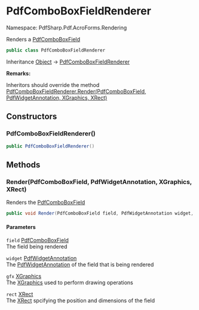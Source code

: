 # PdfComboBoxFieldRenderer

Namespace: PdfSharp.Pdf.AcroForms.Rendering

Renders a [PdfComboBoxField](./pdfsharp.pdf.acroforms.pdfcomboboxfield)<br>

```csharp
public class PdfComboBoxFieldRenderer
```

Inheritance [Object](https://docs.microsoft.com/en-us/dotnet/api/system.object) → [PdfComboBoxFieldRenderer](./pdfsharp.pdf.acroforms.rendering.pdfcomboboxfieldrenderer)

**Remarks:**

Inheritors should override the method [PdfComboBoxFieldRenderer.Render(PdfComboBoxField, PdfWidgetAnnotation, XGraphics, XRect)](./pdfsharp.pdf.acroforms.rendering.pdfcomboboxfieldrenderer#renderpdfcomboboxfield-pdfwidgetannotation-xgraphics-xrect)

## Constructors

### **PdfComboBoxFieldRenderer()**

```csharp
public PdfComboBoxFieldRenderer()
```

## Methods

### **Render(PdfComboBoxField, PdfWidgetAnnotation, XGraphics, XRect)**

Renders the [PdfComboBoxField](./pdfsharp.pdf.acroforms.pdfcomboboxfield)

```csharp
public void Render(PdfComboBoxField field, PdfWidgetAnnotation widget, XGraphics gfx, XRect rect)
```

#### Parameters

`field` [PdfComboBoxField](./pdfsharp.pdf.acroforms.pdfcomboboxfield)<br>
The field being rendered

`widget` [PdfWidgetAnnotation](./pdfsharp.pdf.annotations.pdfwidgetannotation)<br>
The [PdfWidgetAnnotation](./pdfsharp.pdf.annotations.pdfwidgetannotation) of the field that is being rendered

`gfx` [XGraphics](./pdfsharp.drawing.xgraphics)<br>
The [XGraphics](./pdfsharp.drawing.xgraphics) used to perform drawing operations

`rect` [XRect](./pdfsharp.drawing.xrect)<br>
The [XRect](./pdfsharp.drawing.xrect) spcifying the position and dimensions of the field
